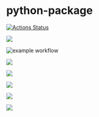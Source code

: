 # python-package

[![Actions Status](https://github.com/devdenh/python-project-lvl1/workflows/hexlet-check/badge.svg)](https://github.com/devdenh/python-project-lvl1/actions)

<a href="https://github.com/devdenh/python-project-lvl1"><img src="https://api.codeclimate.com/v1/badges/a99a88d28ad37a79dbf6/maintainability" /></a>

![example workflow](https://github.com/devdenh/python-project-lvl1/actions/workflows/makelint.yml/badge.svg)

<a href="https://asciinema.org/a/vVu6NABDpDTroGOeO8zwyNtqY" target="_blank"><img src="https://asciinema.org/a/vVu6NABDpDTroGOeO8zwyNtqY.svg" /></a>

<a href="https://asciinema.org/a/AJ4YKFve1NTcROWbyIPP2A394" target="_blank"><img src="https://asciinema.org/a/AJ4YKFve1NTcROWbyIPP2A394.svg" /></a>

<a href="https://asciinema.org/a/6HF9zXf66bQ8iSHIqYUKbVImK" target="_blank"><img src="https://asciinema.org/a/6HF9zXf66bQ8iSHIqYUKbVImK.svg" /></a>

<a href="https://asciinema.org/a/HTk3bAKr1hodmtX5XXgkmSAHh" target="_blank"><img src="https://asciinema.org/a/HTk3bAKr1hodmtX5XXgkmSAHh.svg" /></a>

<a href="https://asciinema.org/a/ywjsSuZk3Xl6McUeMfMsLWBKc" target="_blank"><img src="https://asciinema.org/a/ywjsSuZk3Xl6McUeMfMsLWBKc.svg" /></a>
